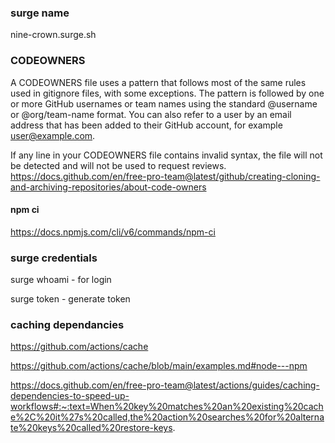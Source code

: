 ### surge name

nine-crown.surge.sh

### CODEOWNERS

A CODEOWNERS file uses a pattern that follows most of the same rules used in gitignore files, with some exceptions. The pattern is followed by one or more GitHub usernames or team names using the standard @username or @org/team-name format. You can also refer to a user by an email address that has been added to their GitHub account, for example user@example.com.

If any line in your CODEOWNERS file contains invalid syntax, the file will not be detected and will not be used to request reviews.
https://docs.github.com/en/free-pro-team@latest/github/creating-cloning-and-archiving-repositories/about-code-owners

#### npm ci

https://docs.npmjs.com/cli/v6/commands/npm-ci

### surge credentials

surge whoami - for login

surge token - generate token

### caching dependancies

https://github.com/actions/cache

https://github.com/actions/cache/blob/main/examples.md#node---npm

https://docs.github.com/en/free-pro-team@latest/actions/guides/caching-dependencies-to-speed-up-workflows#:~:text=When%20key%20matches%20an%20existing%20cache%2C%20it%27s%20called,the%20action%20searches%20for%20alternate%20keys%20called%20restore-keys.
